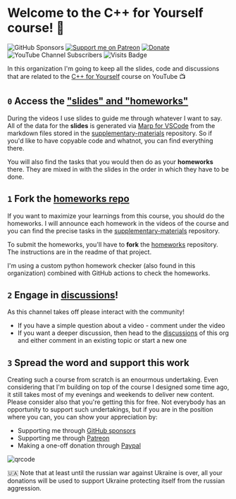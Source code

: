 # Welcome to the C++ for Yourself course! 👋

![GitHub Sponsors](https://img.shields.io/github/sponsors/niosus?color=orange&style=for-the-badge)
[![Support me on Patreon](https://img.shields.io/endpoint.svg?url=https%3A%2F%2Fshieldsio-patreon.vercel.app%2Fapi%3Fusername%3Dcode_for_yourself%26type%3Dpatrons&style=for-the-badge)](https://patreon.com/code_for_yourself)
[![Donate][img-paypal]][donate-paypal]
![YouTube Channel Subscribers](https://img.shields.io/youtube/channel/subscribers/UCRm39hwBxsX-8yj2xs3OJjQ?style=for-the-badge)
![Visits Badge](https://visitor-badge-reloaded.herokuapp.com/badge?page_id=cpp-for-yourself&color=55acb7&style=for-the-badge&logo=Github)

In this organization I'm going to keep all the slides, code and discussions that are related to the [C++ for Yourself](https://youtube.com/playlist?list=PLwhKb0RIaIS1sJkejUmWj-0lk7v_xgCuT) course on YouTube 📺

## `0` Access the ["slides" and "homeworks"](https://github.com/cpp-for-yourself/supplementary-materials)
During the videos I use slides to guide me through whatever I want to say. All of the data for the **slides** is generated via [Marp for VSCode](https://marketplace.visualstudio.com/items?itemName=marp-team.marp-vscode) from the markdown files stored in the [supplementary-materials](https://github.com/cpp-for-yourself/supplementary-materials) repository. So if you'd like to have copyable code and whatnot, you can find everything there.

You will also find the tasks that you would then do as your **homeworks** there. They are mixed in with the slides in the order in which they have to be done.


## `1` Fork the [homeworks repo](https://github.com/cpp-for-yourself/homeworks)
If you want to maximize your learnings from this course, you should do the homeworks. I will announce each homework in the videos of the course and you can find the precise tasks in the [supplementary-materials](https://github.com/cpp-for-yourself/supplementary-materials) repository.

To submit the homeworks, you'll have to **fork** the [homeworks](https://github.com/cpp-for-yourself/homeworks) repository. The instructions are in the readme of that project.

I'm using a custom python homework checker (also found in this organization) combined with GitHub actions to check the homeworks.

## `2` Engage in [discussions](https://github.com/orgs/cpp-for-yourself/discussions)!

As this channel takes off please interact with the community!
- If you have a simple question about a video - comment under the video
- If you want a deeper discussion, then head to the [discussions](https://github.com/orgs/cpp-for-yourself/discussions) of this org and either comment in an existing topic or start a new one

## `3` Spread the word and support this work
Creating such a course from scratch is an enourmous undertaking. Even considering that I'm building on top of the course I designed some time ago, it still takes most of my evenings and weekends to deliver new content. Please consider also that you're getting this for free. Not everybody has an opportunity to support such undertakings, but if you are in the position where you can, you can show your appreciation by:
- Supporting me through [GitHub sponsors](https://github.com/sponsors/niosus)
- Supporting me through [Patreon](https://patreon.com/code_for_yourself?utm_medium=clipboard_copy&utm_source=copyLink&utm_campaign=creatorshare_creator)
- Making a one-off donation through [Paypal][donate-paypal]

![qrcode](https://user-images.githubusercontent.com/1893598/189550908-91d08893-32cf-4709-8ede-2303ffbf7b8e.png)


🇺🇦 Note that at least until the russian war against Ukraine is over, all your donations will be used to support Ukraine protecting itself from the russian aggression.


[img-paypal]: https://img.shields.io/badge/Donate-PayPal-blue.svg?style=for-the-badge
[donate-paypal]: https://www.paypal.com/cgi-bin/webscr?cmd=_s-xclick&hosted_button_id=2QLY7J4Q944HS
